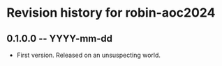 # Revision history for robin-aoc2024

## 0.1.0.0  -- YYYY-mm-dd

* First version. Released on an unsuspecting world.
